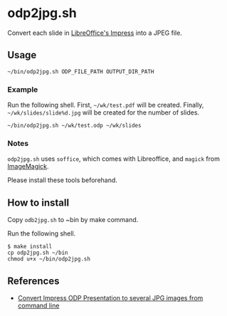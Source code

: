 # odp2jpg.sh

Convert each slide in [LibreOffice's Impress](https://www.libreoffice.org/discover/impress/) into a JPEG file.

## Usage

~~~shell
~/bin/odp2jpg.sh ODP_FILE_PATH OUTPUT_DIR_PATH
~~~

### Example

Run the following shell.
First, `~/wk/test.pdf` will be created.
Finally, `~/wk/slides/slide%d.jpg` will be created for the number of slides.

~~~shell
~/bin/odp2jpg.sh ~/wk/test.odp ~/wk/slides
~~~

### Notes

`odp2jpg.sh` uses `soffice`, which comes with Libreoffice, and `magick` from [ImageMagick](https://imagemagick.org/script/index.php).

Please install these tools beforehand.

## How to install

Copy `odb2jpg.sh` to ~bin by make command.

Run the following shell.

~~~shell
$ make install
cp odp2jpg.sh ~/bin
chmod u+x ~/bin/odp2jpg.sh
~~~

## References

- [Convert Impress ODP Presentation to several JPG images from command line](https://stackoverflow.com/questions/33096772/convert-impress-odp-presentation-to-several-jpg-images-from-command-line)
